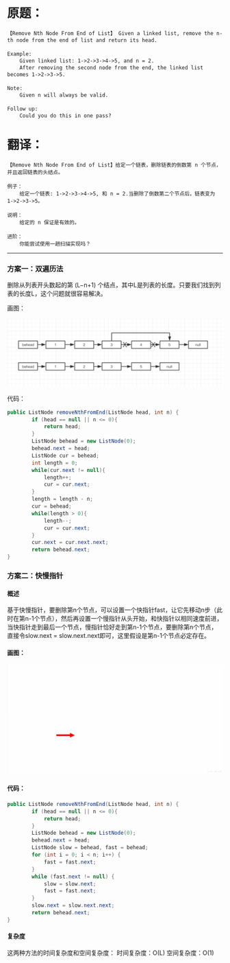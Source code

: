 
# 原题： 

	【Remove Nth Node From End of List】 Given a linked list, remove the n-th node from the end of list and return its head.
	
	Example:
		Given linked list: 1->2->3->4->5, and n = 2.
		After removing the second node from the end, the linked list becomes 1->2->3->5.
	
	Note:
		Given n will always be valid.
	
	Follow up:
		Could you do this in one pass?



# 翻译：

	
	【Remove Nth Node From End of List】给定一个链表，删除链表的倒数第 n 个节点，并且返回链表的头结点。
		
	例子：
		给定一个链表: 1->2->3->4->5, 和 n = 2.当删除了倒数第二个节点后，链表变为 1->2->3->5。
	
	说明：
		给定的 n 保证是有效的。
	
	进阶：
		你能尝试使用一趟扫描实现吗？


-------------------------
### 方案一：双遍历法
删除从列表开头数起的第 (L−n+1) 个结点，其中L是列表的长度。只要我们找到列表的长度L，这个问题就很容易解决。

画图：
  
  ![](../../res/Leetcode24/1.jpg)

代码：

```java   
public ListNode removeNthFromEnd(ListNode head, int n) {
        if (head == null || n <= 0){
            return head;
        }
        ListNode behead = new ListNode(0);
        behead.next = head;
        ListNode cur = behead;
        int length = 0;
        while(cur.next != null){
            length++;
            cur = cur.next;
        }
        length = length - n; 
        cur = behead;
        while(length > 0){
            length--;
            cur = cur.next;
        }
        cur.next = cur.next.next;
        return behead.next;
}

```  
 
### 方案二：快慢指针
#### 概述
基于快慢指针，要删除第n个节点，可以设置一个快指针fast，让它先移动n步（此时在第n-1个节点），然后再设置一个慢指针从头开始，和快指针以相同速度前进，当快指针走到最后一个节点，慢指针恰好走到第n-1个节点，要删除第n个节点，直接令slow.next = slow.next.next即可，这里假设是第n-1个节点必定存在。
#### 画图：
  ![](../../res/Leetcode24/2.gif)
#### 代码：

```java   
public ListNode removeNthFromEnd(ListNode head, int n) {
        if (head == null || n <= 0){
            return head;
        }
        ListNode behead = new ListNode(0);
        behead.next = head;
        ListNode slow = behead, fast = behead;
        for (int i = 0; i < n; i++) {
            fast = fast.next;
        }
        while (fast.next != null) {
            slow = slow.next;
            fast = fast.next;
        }
        slow.next = slow.next.next;
        return behead.next;
}
```   


#### 复杂度 
这两种方法的时间复杂度和空间复杂度：
时间复杂度：O(L)
空间复杂度：O(1)
